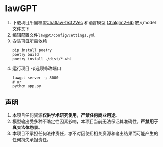 # lawGPT

1. 下载项目所需模型[Chatlaw-text2Vec]() 和语言模型 [Chatglm2-6b]() 放入model文件夹下
2. 编辑配置文件`lawgpt/config/settings.yml`
3. 安装项目所需依赖
    ```shell
    pip install poetry
    poetry build
    poetry install ./dist/*.whl
    ```
4. 运行项目 -p选项修改端口
    ```shell
    lawgpt server -p 8000
    # or
    python app.py
    
## 声明

1. 本项目任何资源**仅供学术研究使用，严禁任何商业用途**。
2. 模型输出受多种不确定性因素影响，本项目当前无法保证其准确性，**严禁用于真实法律场景**。
3. 本项目不承担任何法律责任，亦不对因使用相关资源和输出结果而可能产生的任何损失承担责任。